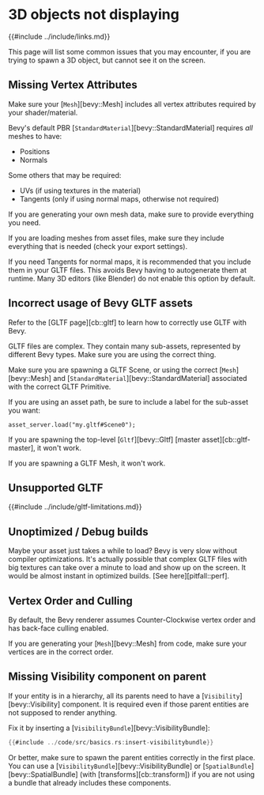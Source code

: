 # 3D objects not displaying

{{#include ../include/links.md}}

This page will list some common issues that you may encounter, if you are
trying to spawn a 3D object, but cannot see it on the screen.

## Missing Vertex Attributes

Make sure your [`Mesh`][bevy::Mesh] includes all vertex attributes required
by your shader/material.

Bevy's default PBR [`StandardMaterial`][bevy::StandardMaterial]
requires *all* meshes to have:
 - Positions
 - Normals

Some others that may be required:
 - UVs (if using textures in the material)
 - Tangents (only if using normal maps, otherwise not required)

If you are generating your own mesh data, make sure to provide everything
you need.

If you are loading meshes from asset files, make sure they include everything
that is needed (check your export settings).

If you need Tangents for normal maps, it is recommended that you include them
in your GLTF files. This avoids Bevy having to autogenerate them at runtime.
Many 3D editors (like Blender) do not enable this option by default.

## Incorrect usage of Bevy GLTF assets

Refer to the [GLTF page][cb::gltf] to learn how to correctly
use GLTF with Bevy.

GLTF files are complex. They contain many sub-assets, represented by
different Bevy types. Make sure you are using the correct thing.

Make sure you are spawning a GLTF Scene, or using the correct
[`Mesh`][bevy::Mesh] and [`StandardMaterial`][bevy::StandardMaterial]
associated with the correct GLTF Primitive.

If you are using an asset path, be sure to include a label for the sub-asset you want:

```rust,no_run,noplayground
asset_server.load("my.gltf#Scene0");
```

If you are spawning the top-level [`Gltf`][bevy::Gltf] [master asset][cb::gltf-master], it won't work.

If you are spawning a GLTF Mesh, it won't work.

## Unsupported GLTF

{{#include ../include/gltf-limitations.md}}

## Unoptimized / Debug builds

Maybe your asset just takes a while to load? Bevy is very slow without
compiler optimizations. It's actually possible that complex GLTF files with
big textures can take over a minute to load and show up on the screen. It
would be almost instant in optimized builds. [See here][pitfall::perf].

## Vertex Order and Culling

By default, the Bevy renderer assumes Counter-Clockwise vertex order and has
back-face culling enabled.

If you are generating your [`Mesh`][bevy::Mesh] from code, make sure your
vertices are in the correct order.

## Missing Visibility component on parent

If your entity is in a hierarchy, all its parents need to have a
[`Visibility`][bevy::Visibility] component. It is required even if those
parent entities are not supposed to render anything.

Fix it by inserting a [`VisibilityBundle`][bevy::VisibilityBundle]:

```rust
{{#include ../code/src/basics.rs:insert-visibilitybundle}}
```

Or better, make sure to spawn the parent entities correctly in the first place.
You can use a [`VisibilityBundle`][bevy::VisibilityBundle] or
[`SpatialBundle`][bevy::SpatialBundle] (with [transforms][cb::transform]) if you
are not using a bundle that already includes these components.

